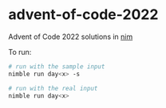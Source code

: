 # advent-of-code-2022

Advent of Code 2022 solutions in [nim](https://nim-lang.org/)

To run:

```bash
# run with the sample input
nimble run day<x> -s

# run with the real input
nimble run day<x>
```

